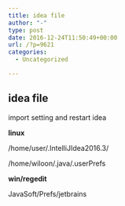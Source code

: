```yaml
---
title: idea file
author: "-"
type: post
date: 2016-12-24T11:50:49+00:00
url: /?p=9621
categories:
  - Uncategorized

---
```

## idea file
import setting and restart idea

**linux**
  
/home/user/.IntelliJIdea2016.3/

/home/wiloon/.java/.userPrefs

**win/regedit**
  
JavaSoft/Prefs/jetbrains